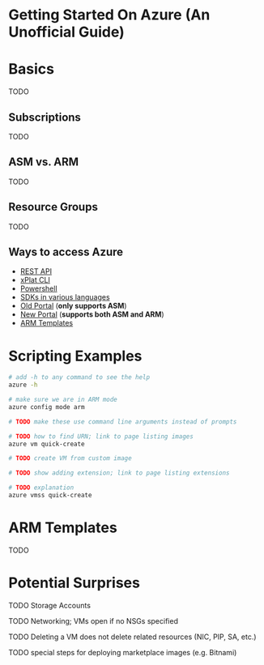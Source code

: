 Getting Started On Azure (An Unofficial Guide)
==============================================

# Basics

TODO

## Subscriptions

TODO

## ASM vs. ARM

TODO

## Resource Groups

TODO

## Ways to access Azure

* [REST API](https://msdn.microsoft.com/en-us/library/azure/dn790568.aspx)
* [xPlat CLI](https://azure.microsoft.com/en-us/documentation/articles/xplat-cli-install/)
* [Powershell](https://azure.microsoft.com/en-us/documentation/articles/powershell-install-configure/)
* [SDKs in various languages](https://azure.microsoft.com/en-us/downloads/)
* [Old Portal](https://manage.windowsazure.com) (**only supports ASM**)
* [New Portal](https://portal.azure.com) (**supports both ASM and ARM**)
* [ARM Templates](https://azure.microsoft.com/en-us/documentation/articles/resource-group-authoring-templates/)

# Scripting Examples

```bash
# add -h to any command to see the help
azure -h

# make sure we are in ARM mode
azure config mode arm

# TODO make these use command line arguments instead of prompts

# TODO how to find URN; link to page listing images
azure vm quick-create

# TODO create VM from custom image

# TODO show adding extension; link to page listing extensions

# TODO explanation
azure vmss quick-create
```

# ARM Templates

TODO

# Potential Surprises

TODO Storage Accounts

TODO Networking; VMs open if no NSGs specified

TODO Deleting a VM does not delete related resources (NIC, PIP, SA, etc.)

TODO special steps for deploying marketplace images (e.g. Bitnami)